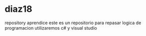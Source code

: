 # diaz18
repository aprendice
este es un repositorio para repasar logica de programacion utilizaremos c# y visual studio
